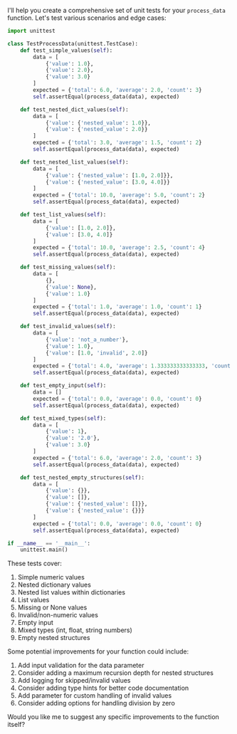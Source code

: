 I'll help you create a comprehensive set of unit tests for your `process_data` function. Let's test various scenarios and edge cases:

```python
import unittest

class TestProcessData(unittest.TestCase):
    def test_simple_values(self):
        data = [
            {'value': 1.0},
            {'value': 2.0},
            {'value': 3.0}
        ]
        expected = {'total': 6.0, 'average': 2.0, 'count': 3}
        self.assertEqual(process_data(data), expected)

    def test_nested_dict_values(self):
        data = [
            {'value': {'nested_value': 1.0}},
            {'value': {'nested_value': 2.0}}
        ]
        expected = {'total': 3.0, 'average': 1.5, 'count': 2}
        self.assertEqual(process_data(data), expected)

    def test_nested_list_values(self):
        data = [
            {'value': {'nested_value': [1.0, 2.0]}},
            {'value': {'nested_value': [3.0, 4.0]}}
        ]
        expected = {'total': 10.0, 'average': 5.0, 'count': 2}
        self.assertEqual(process_data(data), expected)

    def test_list_values(self):
        data = [
            {'value': [1.0, 2.0]},
            {'value': [3.0, 4.0]}
        ]
        expected = {'total': 10.0, 'average': 2.5, 'count': 4}
        self.assertEqual(process_data(data), expected)

    def test_missing_values(self):
        data = [
            {},
            {'value': None},
            {'value': 1.0}
        ]
        expected = {'total': 1.0, 'average': 1.0, 'count': 1}
        self.assertEqual(process_data(data), expected)

    def test_invalid_values(self):
        data = [
            {'value': 'not_a_number'},
            {'value': 1.0},
            {'value': [1.0, 'invalid', 2.0]}
        ]
        expected = {'total': 4.0, 'average': 1.333333333333333, 'count': 3}
        self.assertEqual(process_data(data), expected)

    def test_empty_input(self):
        data = []
        expected = {'total': 0.0, 'average': 0.0, 'count': 0}
        self.assertEqual(process_data(data), expected)

    def test_mixed_types(self):
        data = [
            {'value': 1},
            {'value': '2.0'},
            {'value': 3.0}
        ]
        expected = {'total': 6.0, 'average': 2.0, 'count': 3}
        self.assertEqual(process_data(data), expected)

    def test_nested_empty_structures(self):
        data = [
            {'value': {}},
            {'value': []},
            {'value': {'nested_value': []}},
            {'value': {'nested_value': {}}}
        ]
        expected = {'total': 0.0, 'average': 0.0, 'count': 0}
        self.assertEqual(process_data(data), expected)

if __name__ == '__main__':
    unittest.main()
```

These tests cover:

1. Simple numeric values
2. Nested dictionary values
3. Nested list values within dictionaries
4. List values
5. Missing or None values
6. Invalid/non-numeric values
7. Empty input
8. Mixed types (int, float, string numbers)
9. Empty nested structures

Some potential improvements for your function could include:

1. Add input validation for the data parameter
2. Consider adding a maximum recursion depth for nested structures
3. Add logging for skipped/invalid values
4. Consider adding type hints for better code documentation
5. Add parameter for custom handling of invalid values
6. Consider adding options for handling division by zero

Would you like me to suggest any specific improvements to the function itself?

